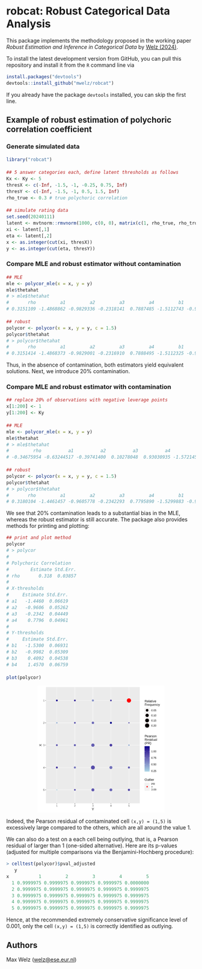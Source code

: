 # robcat: Robust Categorical Data Analysis

This package implements the methodology proposed in the working paper _Robust Estimation and Inference in Categorical Data_ by [Welz (2024)]( https://arxiv.org/abs/2403.11954).

To install the latest development version from GitHub, you can pull this repository and install it from the `R` command line via
```R
install.packages("devtools")
devtools::install_github("mwelz/robcat")
```
If you already have the package `devtools` installed, you can skip the first line.


## Example of robust estimation of polychoric correlation coefficient

### Generate simulated data

```R
library("robcat")

## 5 answer categories each, define latent thresholds as follows
Kx <- Ky <- 5
thresX <- c(-Inf, -1.5, -1, -0.25, 0.75, Inf)
thresY <- c(-Inf, -1.5, -1, 0.5, 1.5, Inf)
rho_true <- 0.3 # true polychoric correlation

## simulate rating data
set.seed(20240111)
latent <- mvtnorm::rmvnorm(1000, c(0, 0), matrix(c(1, rho_true, rho_true, 1), 2, 2))
xi <- latent[,1]
eta <- latent[,2]
x <- as.integer(cut(xi, thresX))
y <- as.integer(cut(eta, thresY))
```

### Compare MLE and robust estimator without contamination

```R
## MLE
mle <- polycor_mle(x = x, y = y)
mle$thetahat 
# > mle$thetahat
#       rho         a1         a2         a3         a4         b1         b2         b3         b4 
# 0.3151109 -1.4868862 -0.9829336 -0.2318141  0.7887485 -1.5112743 -0.9889993  0.4276572  1.4582239 

## robust
polycor <- polycor(x = x, y = y, c = 1.5)
polycor$thetahat
# > polycor$thetahat
#       rho         a1         a2         a3         a4         b1         b2         b3         b4 
# 0.3151414 -1.4868373 -0.9829001 -0.2316910  0.7888495 -1.5112325 -0.9889749  0.4277239  1.4582497
```

Thus, in the absence of contamination, both estimators yield equivalent solutions. Next, we introduce 20% contamination.

### Compare MLE and robust estimator with contamination

```R
## replace 20% of observations with negative leverage points
x[1:200] <- 1
y[1:200] <- Ky

## MLE
mle <- polycor_mle(x = x, y = y)
mle$thetahat 
# > mle$thetahat
#         rho          a1          a2          a3          a4          b1          b2          b3          b4 
# -0.34675954 -0.63244517 -0.39741400  0.10278048  0.93030935 -1.57214524 -1.12479616  0.03080319  0.63796166 

## robust
polycor <- polycor(x = x, y = y, c = 1.5)
polycor$thetahat
# > polycor$thetahat
#       rho         a1         a2         a3         a4         b1         b2         b3         b4 
# 0.3180104 -1.4461457 -0.9605778 -0.2342293  0.7795890 -1.5299883 -0.9981569  0.4092214  1.4566111 

```

We see that 20% contamination leads to a substantial bias in the MLE, whereas the robust estimator is still accurate.
The package also provides methods for printing and plotting:

```R
## print and plot method
polycor
# > polycor
# 
# Polychoric Correlation
#        Estimate Std.Err.
# rho       0.318  0.03857
# 
# X-thresholds
#     Estimate Std.Err.
# a1   -1.4460  0.06619
# a2   -0.9606  0.05262
# a3   -0.2342  0.04449
# a4    0.7796  0.04961
# 
# Y-thresholds
#     Estimate Std.Err.
# b1   -1.5300  0.06931
# b2   -0.9982  0.05309
# b3    0.4092  0.04538
# b4    1.4570  0.06759

plot(polycor)
```

<img src="./inst/doc/readme_plots/READMEplot.svg" width="67%" style="display: block; margin: auto;" />

Indeed, the Pearson residual of contaminated cell `(x,y) = (1,5)` is excessively large compared to the others, which are all around the value 1.

We can also do a test on a each cell being outlying, that is, a Pearson residual of larger than 1 (one-sided alternative). Here are its p-values (adjusted for multiple comparisons via the Benjamini-Hochberg procedure):

```R
> celltest(polycor)$pval_adjusted
   y
x           1         2         3         4         5
  1 0.9999975 0.9999975 0.9999975 0.9999975 0.0000000
  2 0.9999975 0.9999975 0.9999975 0.9999975 0.9999975
  3 0.9999975 0.9999975 0.9999975 0.9999975 0.9999975
  4 0.9999975 0.9999975 0.9999975 0.9999975 0.9999975
  5 0.9999975 0.9999975 0.9999975 0.9999975 0.9999975
```

Hence, at the recommended extremely conservative significance level of 0.001, only the cell  `(x,y) = (1,5)` is correctly identified as outlying.


## Authors
Max Welz (welz@ese.eur.nl)
